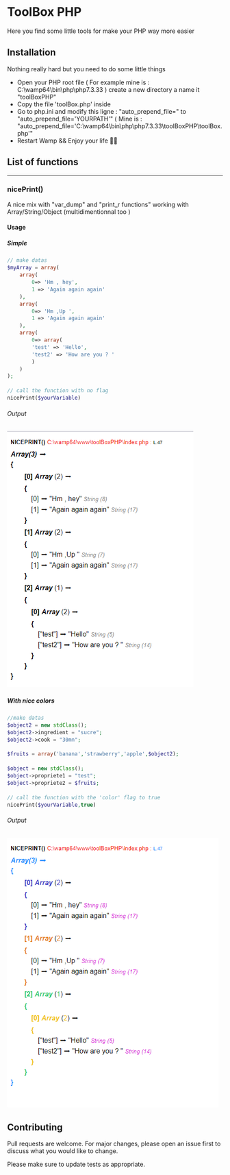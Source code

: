 # ToolBox PHP

Here you find some little tools for make your PHP way more easier

## Installation

Nothing really hard but you need to do some little things

- Open your PHP root file ( For example mine is : C:\wamp64\bin\php\php7.3.33 ) create a new directory a name it "toolBoxPHP"
- Copy the file 'toolBox.php' inside
- Go to php.ini and modify this ligne :  "auto_prepend_file=" to "auto_prepend_file='YOURPATH'" ( Mine is : "auto_prepend_file='C:\wamp64\bin\php\php7.3.33\toolBoxPHP\toolBox.php'"
- Restart Wamp && Enjoy your life 🎉🎉


## List of functions
----
### nicePrint()

A nice mix with "var_dump" and "print_r functions" working with Array/String/Object (multidimentionnal too ) 
#### Usage
##### Simple

```php
// make datas
$myArray = array(
    array(
        0=> 'Hm , hey',
        1 => 'Again again again'
    ),
    array(
        0=> 'Hm ,Up ',
        1 => 'Again again again'
    ),
    array(
        0=> array(
        'test' => 'Hello',
        'test2' => 'How are you ? '
        )
    )
); 

// call the function with no flag
nicePrint($yourVariable)

```
###### Output
![Screenshot](img/simple.png)
##### With nice colors

```php
//make datas
$object2 = new stdClass();
$object2->ingredient = "sucre";
$object2->cook = "30mn";

$fruits = array('banana','strawberry','apple',$object2);

$object = new stdClass();
$object->propriete1 = "test";
$object->propriete2 = $fruits;

// call the function with the 'color' flag to true 
nicePrint($yourVariable,true)

```
###### Output
![Screenshot](img/colored.png)
---

## Contributing
Pull requests are welcome. For major changes, please open an issue first to discuss what you would like to change.

Please make sure to update tests as appropriate.

